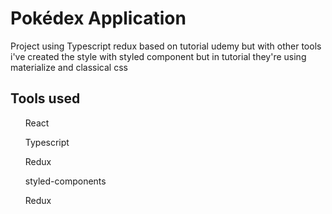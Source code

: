 
<h1>Pokédex Application</h1>
<p>
Project using Typescript redux based on tutorial udemy but with other tools i've created the style with styled
component but in tutorial they're using materialize and classical css</p>
<h2>Tools used</h2>
<nav>
  <ul>React</ul>
  <ul>Typescript</ul>
  <ul>Redux</ul>
  <ul>styled-components</ul>
  <ul>Redux</ul>
</nav>
